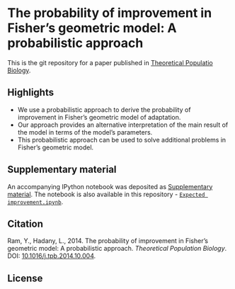 # The probability of improvement in Fisher’s geometric model: A probabilistic approach

This is the git repository for a paper published in [Theoretical Populatio Biology](http://tpb2014.yoavram.com/).

## Highlights
- We use a probabilistic approach to derive the probability of improvement in Fisher’s geometric model of adaptation.
- Our approach provides an alternative interpretation of the main result of the model in terms of the model’s parameters.
- This probabilistic approach can be used to solve additional problems in Fisher’s geometric model.

## Supplementary material

An accompanying IPython notebook was deposited as [Supplementary  material](http://nbviewer.ipython.org/url/www.sciencedirect.com/science/MiamiMultiMediaURL/1-s2.0-S0040580914000811/1-s2.0-S0040580914000811-mmc1.txt/272364/FULL/S0040580914000811/471cf02085a52c248dc76ae65ad4409d/mmc1.txt). The notebook is also available in this repository - [`Expected improvement.ipynb`](http://nbviewer.ipython.org/github/yoavram/FGMProb/blob/master/Expected%20improvement.ipynb).

## Citation

Ram, Y., Hadany, L., 2014. The probability of improvement in Fisher’s geometric model: A probabilistic approach. _Theoretical Population Biology_. DOI: [10.1016/j.tpb.2014.10.004](http://dx.doi.org/10.1016/j.tpb.2014.10.004).

## License
